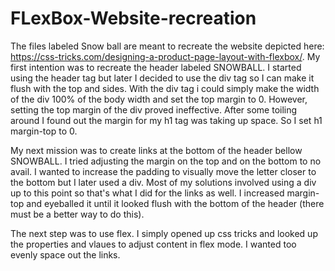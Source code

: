 # FLexBox-Website-recreation
The files labeled Snow ball are meant to recreate the website depicted here: https://css-tricks.com/designing-a-product-page-layout-with-flexbox/. My first intention was to recreate the header labeled SNOWBALL. I started using the header tag but later I decided to use the div tag so I can make it flush with the top and sides. With the div tag i could simply make the width of the div 100% of the body width and set the top margin to 0. However, setting the top margin of the div proved ineffective. After some toiling around I found out the margin for my h1 tag was taking up space. So I set h1 margin-top to 0.

My next mission was to create links at the bottom of the header bellow SNOWBALL. I tried adjusting the margin on the top and on the bottom to no avail. I wanted to increase the padding to visually move the letter closer to the bottom but I later used a div. Most of my solutions involved using a div up to this point so that's what I did for the links as well. I increased margin-top and eyeballed it until it looked flush with the bottom of the header (there must be a better way to do this).

The next step was to use flex. I simply opened up css tricks and looked up the properties and vlaues to adjust content in flex mode. I wanted too evenly space out the links.
